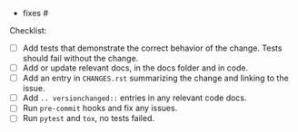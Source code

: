 <!--
Before opening a PR, open a ticket describing the issue or feature the
PR will address. Follow the steps in CONTRIBUTING.rst.

Replace this comment with a description of the change. Describe how it
addresses the linked ticket.
-->

<!--
Link to relevant issues or previous PRs, one per line. Use "fixes" to
automatically close an issue.
-->

- fixes #<issue number>

<!--
Ensure each step in CONTRIBUTING.rst is complete by adding an "x" to
each box below.

If only docs were changed, these aren't relevant and can be removed.
-->

Checklist:

- [ ] Add tests that demonstrate the correct behavior of the change. Tests should fail without the change.
- [ ] Add or update relevant docs, in the docs folder and in code.
- [ ] Add an entry in `CHANGES.rst` summarizing the change and linking to the issue.
- [ ] Add `.. versionchanged::` entries in any relevant code docs.
- [ ] Run `pre-commit` hooks and fix any issues.
- [ ] Run `pytest` and `tox`, no tests failed.
